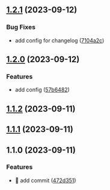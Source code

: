 

## [1.2.1](https://github.com/roy-kang/test-release/compare/1.2.0...1.2.1) (2023-09-12)


### Bug Fixes

* add config for changelog ([7104a2c](https://github.com/roy-kang/test-release/commit/7104a2c2aa6de57d30028b885c01649795e8567b))

## [1.2.0](https://github.com/roy-kang/test-release/compare/1.1.2...1.2.0) (2023-09-12)


### Features

* add config ([57b6482](https://github.com/roy-kang/test-release/commit/57b64820dd19e0588027e7d231e47522488157ad))

## [1.1.2](https://github.com/roy-kang/test-release/compare/1.1.1...1.1.2) (2023-09-11)

## [1.1.1](https://github.com/roy-kang/test-release/compare/1.1.0...1.1.1) (2023-09-11)

## 1.1.0 (2023-09-11)


### Features

* 🎸 add commit ([472d351](https://github.com/roy-kang/test-release/commit/472d35145e511c04ee43d89b6453c474ebad4853))